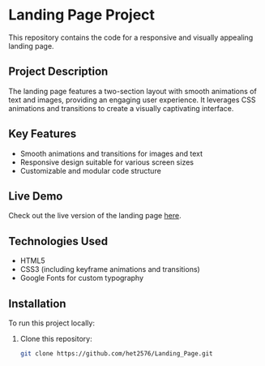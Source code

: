 # Landing Page Project

This repository contains the code for a responsive and visually appealing landing page.

## Project Description

The landing page features a two-section layout with smooth animations of text and images, providing an engaging user experience. It leverages CSS animations and transitions to create a visually captivating interface.

## Key Features

- Smooth animations and transitions for images and text
- Responsive design suitable for various screen sizes
- Customizable and modular code structure

## Live Demo

Check out the live version of the landing page [here](https://het2576.github.io/Landing_Page/index.html).

## Technologies Used

- HTML5
- CSS3 (including keyframe animations and transitions)
- Google Fonts for custom typography

## Installation

To run this project locally:

1. Clone this repository:
   ```bash
   git clone https://github.com/het2576/Landing_Page.git
